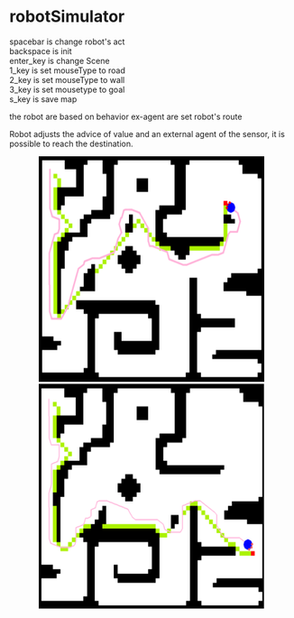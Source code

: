 # robotSimulator

spacebar  is change robot's act <br>
backspace is init               <br>
enter_key is change Scene       <br>
1_key is set mouseType to road  <br>
2_key is set mouseType to wall  <br>
3_key is set mousetype to goal  <br>
s_key is save map               <br> 

the robot are based on behavior
ex-agent are set robot's route

Robot adjusts the advice of value and an external agent of the sensor, it is possible to reach the destination.

<p align=center>
<img src="https://github.com/MinBang/robotSimulator/blob/master/image/simul.png" width=400 height=400>
<img src="https://github.com/MinBang/robotSimulator/blob/master/image/simul2.png" width=400 height=400>
</p>

